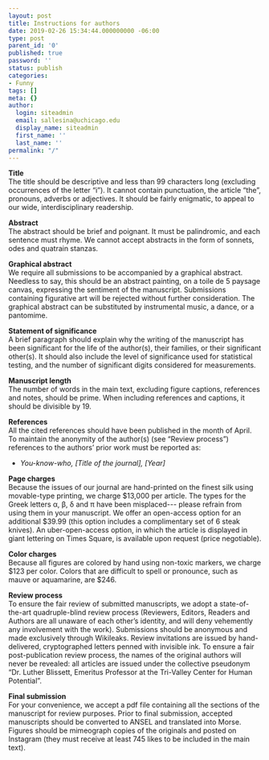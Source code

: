 ```yaml
---
layout: post
title: Instructions for authors
date: 2019-02-26 15:34:44.000000000 -06:00
type: post
parent_id: '0'
published: true
password: ''
status: publish
categories:
- Funny
tags: []
meta: {}
author:
  login: siteadmin
  email: sallesina@uchicago.edu
  display_name: siteadmin
  first_name: ''
  last_name: ''
permalink: "/"
---
```

<p><!-- wp:paragraph --></p>
<p><strong>Title</strong><br />The title should be descriptive and less than 99 characters long (excluding occurrences of the letter “i”). It cannot contain punctuation, the article “the”, pronouns, adverbs or adjectives. It should be fairly enigmatic, to appeal to our wide, interdisciplinary readership.</p>
<p><!-- /wp:paragraph --></p>
<p><!-- wp:paragraph --></p>
<p><strong>Abstract</strong><br />The abstract should be brief and poignant. It must be palindromic, and each sentence must rhyme. We cannot accept abstracts in the form of sonnets, odes and quatrain stanzas.</p>
<p><!-- /wp:paragraph --></p>
<p><!-- wp:paragraph --></p>
<p><strong>Graphical abstract</strong><br />We require all submissions to be accompanied by a graphical abstract. Needless to say, this should be an abstract painting, on a toile de 5 paysage canvas, expressing the sentiment of the manuscript. Submissions containing figurative art will be rejected without further consideration. The graphical abstract can be substituted by instrumental music, a dance, or a pantomime.</p>
<p><!-- /wp:paragraph --></p>
<p><!-- wp:paragraph --></p>
<p><strong>Statement of significance</strong><br />A brief paragraph should explain why the writing of the manuscript has been significant for the life of the author(s), their families, or their significant other(s). It should also include the level of significance used for statistical testing, and the number of significant digits considered for measurements.</p>
<p><!-- /wp:paragraph --></p>
<p><!-- wp:paragraph --></p>
<p><strong>Manuscript length</strong><br />The number of words in the main text, excluding figure captions, references and notes, should be prime. When including references and captions, it should be divisible by 19.</p>
<p><!-- /wp:paragraph --></p>
<p><!-- wp:paragraph --></p>
<p><strong>References</strong><br />All the cited references should have been published in the month of April. To maintain the anonymity of the author(s) (see “Review process”) references to the authors’ prior work must be reported as:</p>
<p><!-- /wp:paragraph --></p>
<p><!-- wp:list --></p>
<ul>
<li><em>You-know-who, [Title of the journal], [Year]</em></li>
</ul>
<p><!-- /wp:list --></p>
<p><!-- wp:paragraph --></p>
<p><strong>Page charges</strong><br />Because the issues of our journal are hand-printed on the finest silk using movable-type printing, we charge $13,000 per article. The types for the Greek letters α, β, δ and π have been misplaced---
please refrain from using them in your manuscript.   
We offer an open-access option for an additional $39.99 (this option includes a complimentary set of 6 steak knives). An uber-open-access option, in which the article is displayed in giant lettering on Times Square, is available upon request (price negotiable).

<!-- /wp:paragraph -->

<!-- wp:paragraph -->

**Color charges**  
Because all figures are colored by hand using non-toxic markers, we charge $123 per color. Colors that are difficult to spell or pronounce, such as mauve or aquamarine, are $246.

<!-- /wp:paragraph -->

<!-- wp:paragraph -->

**Review process**  
To ensure the fair review of submitted manuscripts, we adopt a state-of-the-art quadruple-blind review process (Reviewers, Editors, Readers and Authors are all unaware of each other’s identity, and will deny vehemently any involvement with the work). Submissions should be anonymous and made exclusively through Wikileaks. Review invitations are issued by hand-delivered, cryptographed letters penned with invisible ink. To ensure a fair post-publication review process, the names of the original authors will never be revealed: all articles are issued under the collective pseudonym “Dr. Luther Blissett, Emeritus Professor at the Tri-Valley Center for Human Potential”.

<!-- /wp:paragraph -->

<!-- wp:paragraph -->

**Final submission**  
For your convenience, we accept a pdf file containing all the sections of the manuscript for review purposes. Prior to final submission, accepted manuscripts should be converted to ANSEL and translated into Morse. Figures should be mimeograph copies of the originals and posted on Instagram (they must receive at least 745 likes to be included in the main text).

<!-- /wp:paragraph -->

